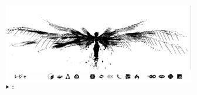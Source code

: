 <img src="./banner.png">
<details><summary> :: </summary>
<!--START_SECTION:waka-->

```
From: 09 August 2024 - To: 26 August 2025

Total Time: 1,746 hrs 23 mins

Python                     415 hrs 56 mins //////-------------------   22.08 %
PHP                        388 hrs 13 mins /////--------------------   20.61 %
Markdown                   219 hrs 42 mins ///----------------------   11.66 %
Other                      137 hrs 25 mins //-----------------------   07.30 %
```

<!--END_SECTION:waka-->
</details>
